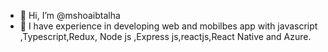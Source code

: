 - 👋 Hi, I’m @mshoaibtalha
- 👀 I have experience in developing web and mobilbes app with javascript ,Typescript,Redux, Node js ,Express js,reactjs,React Native and Azure.



<!---
mshoaibtalha/mshoaibtalha is a ✨ special ✨ repository because its `README.md` (this file) appears on your GitHub profile.
You can click the Preview link to take a look at your changes.
--->
